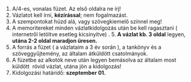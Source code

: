 1. A/4-es, vonalas füzet. Az első oldalra ne írj!
2. Vázlatot kell írni, **kézírással**; nem fogalmazást.
3. A szempontokat húzd alá, vagy szövegkiemelő színnel meg!
4. A memoritereket minden vázlatkidolgozás után be kell ragasztani ( internetről letöltve esetleg kicsinyítve) .
5. **A vázlat kb. 3 oldal** legyen, **utána 2-2 oldal maradjon üresen.** 
6. A forrás a füzet ( a vázlataim a 3 év során ), a tankönyv és a szöveggyűjtemény, az általam átküldött csatolmányok.
7. A füzetbe az alkotók neve után legyen bemásolva az általam most küldött  rövid vázlat, utána jön a kidolgozás!
8. Kidolgozási határidő: **szeptember 01.**